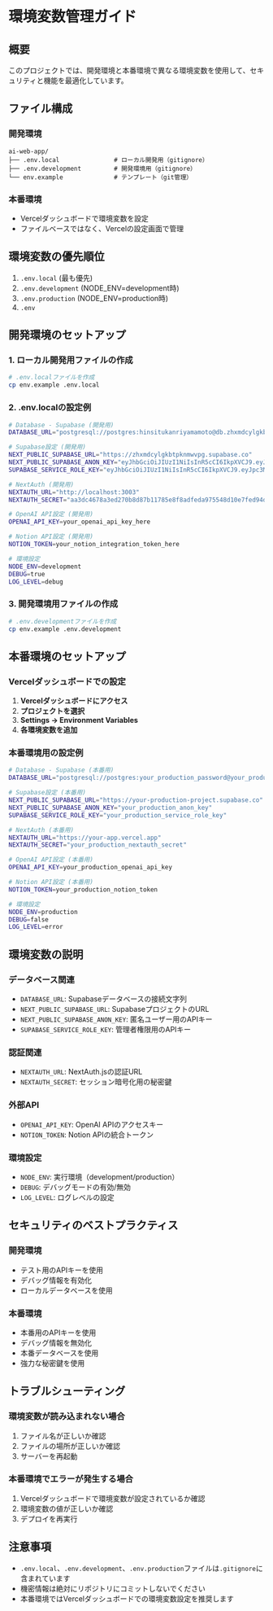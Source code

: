 # 環境変数管理ガイド

## 概要
このプロジェクトでは、開発環境と本番環境で異なる環境変数を使用して、セキュリティと機能を最適化しています。

## ファイル構成

### 開発環境
```
ai-web-app/
├── .env.local               # ローカル開発用（gitignore）
├── .env.development         # 開発環境用（gitignore）
└── env.example              # テンプレート（git管理）
```

### 本番環境
- Vercelダッシュボードで環境変数を設定
- ファイルベースではなく、Vercelの設定画面で管理

## 環境変数の優先順位

1. `.env.local` (最も優先)
2. `.env.development` (NODE_ENV=development時)
3. `.env.production` (NODE_ENV=production時)
4. `.env`

## 開発環境のセットアップ

### 1. ローカル開発用ファイルの作成

```bash
# .env.localファイルを作成
cp env.example .env.local
```

### 2. .env.localの設定例

```bash
# Database - Supabase (開発用)
DATABASE_URL="postgresql://postgres:hinsitukanriyamamoto@db.zhxmdcylgkbtpknmwvpg.supabase.co:5432/postgres"

# Supabase設定 (開発用)
NEXT_PUBLIC_SUPABASE_URL="https://zhxmdcylgkbtpknmwvpg.supabase.co"
NEXT_PUBLIC_SUPABASE_ANON_KEY="eyJhbGciOiJIUzI1NiIsInR5cCI6IkpXVCJ9.eyJpc3MiOiJzdXBhYmFzZSIsInJlZiI6InpoeG1kY3lsZ2tidHBrbm13dnBnIiwicm9sZSI6ImFub24iLCJpYXQiOjE3NTQxOTI1MzYsImV4cCI6MjA2OTc2ODUzNn0.8yjxZeYr2ik75gsistOeltlt1fgAggJYOXt_p3zJipw"
SUPABASE_SERVICE_ROLE_KEY="eyJhbGciOiJIUzI1NiIsInR5cCI6IkpXVCJ9.eyJpc3MiOiJzdXBhYmFzZSIsInJlZiI6InpoeG1kY3lsZ2tidHBrbm13dnBnIiwicm9sZSI6InNlcnZpY2Vfcm9sZSIsImlhdCI6MTc1NDE5MjUzNiwiZXhwIjoyMDY5NzY4NTM2fQ.9IgxIA01Igq91o3iSMGeb5Qs3U7Bmcrq4E-RKKfdGak"

# NextAuth (開発用)
NEXTAUTH_URL="http://localhost:3003"
NEXTAUTH_SECRET="aa3dc4678a3ed270b8d87b11785e8f8adfeda975548d10e7fed94d22bf40f91f"

# OpenAI API設定 (開発用)
OPENAI_API_KEY=your_openai_api_key_here

# Notion API設定 (開発用)
NOTION_TOKEN=your_notion_integration_token_here

# 環境設定
NODE_ENV=development
DEBUG=true
LOG_LEVEL=debug
```

### 3. 開発環境用ファイルの作成

```bash
# .env.developmentファイルを作成
cp env.example .env.development
```

## 本番環境のセットアップ

### Vercelダッシュボードでの設定

1. **Vercelダッシュボードにアクセス**
2. **プロジェクトを選択**
3. **Settings → Environment Variables**
4. **各環境変数を追加**

### 本番環境用の設定例

```bash
# Database - Supabase (本番用)
DATABASE_URL="postgresql://postgres:your_production_password@your_production_db_host:5432/your_production_db"

# Supabase設定 (本番用)
NEXT_PUBLIC_SUPABASE_URL="https://your-production-project.supabase.co"
NEXT_PUBLIC_SUPABASE_ANON_KEY="your_production_anon_key"
SUPABASE_SERVICE_ROLE_KEY="your_production_service_role_key"

# NextAuth (本番用)
NEXTAUTH_URL="https://your-app.vercel.app"
NEXTAUTH_SECRET="your_production_nextauth_secret"

# OpenAI API設定 (本番用)
OPENAI_API_KEY=your_production_openai_api_key

# Notion API設定 (本番用)
NOTION_TOKEN=your_production_notion_token

# 環境設定
NODE_ENV=production
DEBUG=false
LOG_LEVEL=error
```

## 環境変数の説明

### データベース関連
- `DATABASE_URL`: Supabaseデータベースの接続文字列
- `NEXT_PUBLIC_SUPABASE_URL`: SupabaseプロジェクトのURL
- `NEXT_PUBLIC_SUPABASE_ANON_KEY`: 匿名ユーザー用のAPIキー
- `SUPABASE_SERVICE_ROLE_KEY`: 管理者権限用のAPIキー

### 認証関連
- `NEXTAUTH_URL`: NextAuth.jsの認証URL
- `NEXTAUTH_SECRET`: セッション暗号化用の秘密鍵

### 外部API
- `OPENAI_API_KEY`: OpenAI APIのアクセスキー
- `NOTION_TOKEN`: Notion APIの統合トークン

### 環境設定
- `NODE_ENV`: 実行環境（development/production）
- `DEBUG`: デバッグモードの有効/無効
- `LOG_LEVEL`: ログレベルの設定

## セキュリティのベストプラクティス

### 開発環境
- テスト用のAPIキーを使用
- デバッグ情報を有効化
- ローカルデータベースを使用

### 本番環境
- 本番用のAPIキーを使用
- デバッグ情報を無効化
- 本番データベースを使用
- 強力な秘密鍵を使用

## トラブルシューティング

### 環境変数が読み込まれない場合
1. ファイル名が正しいか確認
2. ファイルの場所が正しいか確認
3. サーバーを再起動

### 本番環境でエラーが発生する場合
1. Vercelダッシュボードで環境変数が設定されているか確認
2. 環境変数の値が正しいか確認
3. デプロイを再実行

## 注意事項

- `.env.local`、`.env.development`、`.env.production`ファイルは`.gitignore`に含まれています
- 機密情報は絶対にリポジトリにコミットしないでください
- 本番環境ではVercelダッシュボードでの環境変数設定を推奨します 